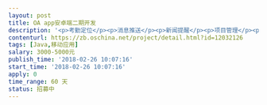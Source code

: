 ```yaml
---                
layout: post       
title: OA app安卓端二期开发           
description: '<p>考勤定位</p><p>消息推送</p><p>新闻提醒</p><p>项目管理</p><p>等模块的增加 接口已经写好</p>'     
contenturl: https://zb.oschina.net/project/detail.html?id=12032126      
tags: [Java,移动应用]            
salary: 3000-5000元          
publish_time: '2018-02-26 10:07:16'         
start_time: '2018-02-26 10:07:16'           
apply: 0                   
time_range: 60 天              
status: 招募中                  
---                 
```

